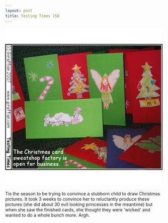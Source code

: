 ```yaml
---
layout: post
title: Testing Times 158
---
```

<img src="/images/tt0158.png">

Tis the season to be trying to convince a stubborn child to draw Christmas pictures. It took 3 weeks to convince her to reluctantly produce these pictures (she did about 30 evil looking princesses in the meantime) but when she saw the finished cards, she thought they were 'wicked' and wanted to do a whole bunch more. Argh.